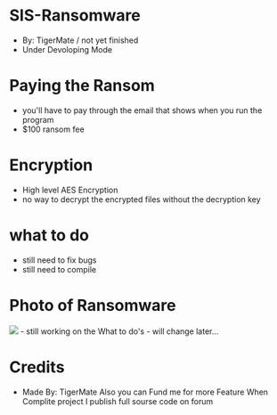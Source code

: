 # SIS-Ransomware
- By: TigerMate / not yet finished
- Under Devoloping Mode

# Paying the Ransom
- you'll have to pay through the email that shows when you run the program
- $100 ransom fee

# Encryption
- High level AES Encryption
- no way to decrypt the encrypted files without the decryption key

# what to do
- still need  to fix bugs
- still need to compile

# Photo of Ransomware
<img src='https://cdn.discordapp.com/attachments/885632586813145088/963837599347265566/unknown.png'>
- still working on the What to do's
- will change later...         

# Credits
- Made By: TigerMate
Also you can Fund me for more Feature When Complite project I publish full sourse code on forum 
